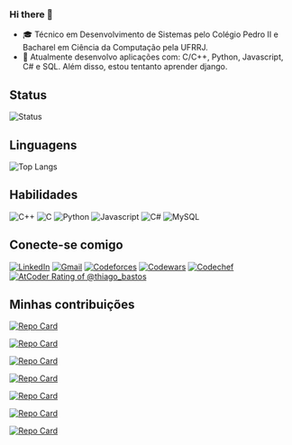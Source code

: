 ### Hi there 👋

- 🎓 Técnico em Desenvolvimento de Sistemas pelo Colégio Pedro II e Bacharel em Ciência da Computação pela UFRRJ.
- 👀 Atualmente desenvolvo aplicações com: C/C++, Python, Javascript, C# e SQL. Além disso, estou tentanto aprender django.
  
## Status
  ![Status](https://github-readme-stats.vercel.app/api?username=thiagofbastos)
  
## Linguagens
![Top Langs](https://github-readme-stats.vercel.app/api/top-langs/?username=ThiagoFBastos&layout=pie)

## Habilidades

![C++](https://img.shields.io/badge/C%2B%2B-00599C?style=for-the-badge&logo=c%2B%2B&logoColor=white) 
![C](https://img.shields.io/badge/C-00599C?style=for-the-badge&logo=c&logoColor=white)
![Python](https://img.shields.io/badge/Python-14354C?style=for-the-badge&logo=python&logoColor=white) 
![Javascript](https://img.shields.io/badge/JavaScript-323330?style=for-the-badge&logo=javascript&logoColor=F7DF1E)
![C#](https://img.shields.io/badge/C%23-239120?style=for-the-badge&logo=c-sharp&logoColor=white)
![MySQL](https://img.shields.io/badge/MySQL-005C84?style=for-the-badge&logo=mysql&logoColor=white)

## Conecte-se comigo

[![LinkedIn](https://img.shields.io/badge/LinkedIn-000?style=for-the-badge&logo=linkedin&logoColor=0E76A8)](https://www.linkedin.com/in/thiago-bastos-845a691a6/)
[![Gmail](https://img.shields.io/badge/Gmail-D14836?style=for-the-badge&logo=gmail&logoColor=white)](mailto:thiagobastos1705@gmail.com)
[![Codeforces](https://img.shields.io/badge/Codeforces-1F8ACB.svg?style=for-the-badge&logo=Codeforces&logoColor=white)](https://codeforces.com/profile/thiago_bastos)
[![Codewars](https://img.shields.io/badge/Codewars-B1361E?style=for-the-badge&logo=Codewars&logoColor=white)](https://www.codewars.com/users/Mr.%20Roboto)
[![Codechef](https://img.shields.io/badge/Codechef-%23B92B27.svg?&style=for-the-badge&logo=Codechef&logoColor=white)](https://www.codechef.com/users/far_from_tle)
[![AtCoder Rating of @thiago_bastos](https://atrating.baoshuo.dev/rating?username=thiago_bastos&style=for-the-badge)](https://atcoder.jp/users/thiago_bastos)

## Minhas contribuições
 
[![Repo Card](https://github-readme-stats.vercel.app/api/pin/?username=thiagofbastos&repo=Linkedin-BOT&bg_color=000&border_color=30A3DC&show_icons=true&icon_color=30A3DC&title_color=E94D5F&text_color=FFF)](https://github.com/ThiagoFBastos/Linkedin-BOT)

[![Repo Card](https://github-readme-stats.vercel.app/api/pin/?username=thiagofbastos&repo=Repo-Code&bg_color=000&border_color=30A3DC&show_icons=true&icon_color=30A3DC&title_color=E94D5F&text_color=FFF)](https://github.com/thiagofbastos/Repo-Code)


[![Repo Card](https://github-readme-stats.vercel.app/api/pin/?username=thiagofbastos&repo=programacao-competitiva&bg_color=000&border_color=30A3DC&show_icons=true&icon_color=30A3DC&title_color=E94D5F&text_color=FFF)](https://github.com/thiagofbastos/programacao-competitiva)

[![Repo Card](https://github-readme-stats.vercel.app/api/pin/?username=thiagofbastos&repo=TodoList&bg_color=000&border_color=30A3DC&show_icons=true&icon_color=30A3DC&title_color=E94D5F&text_color=FFF)](https://github.com/thiagofbastos/TodoList)

[![Repo Card](https://github-readme-stats.vercel.app/api/pin/?username=thiagofbastos&repo=closest-string-problem&bg_color=000&border_color=30A3DC&show_icons=true&icon_color=30A3DC&title_color=E94D5F&text_color=FFF)](https://github.com/thiagofbastos/closest-string-problem)

[![Repo Card](https://github-readme-stats.vercel.app/api/pin/?username=thiagofbastos&repo=tic_tac_toe&bg_color=000&border_color=30A3DC&show_icons=true&icon_color=30A3DC&title_color=E94D5F&text_color=FFF)](https://github.com/thiagofbastos/tic_tac_toe)

[![Repo Card](https://github-readme-stats.vercel.app/api/pin/?username=thiagofbastos&repo=SOS-Board-Game&bg_color=000&border_color=30A3DC&show_icons=true&icon_color=30A3DC&title_color=E94D5F&text_color=FFF)](https://github.com/thiagofbastos/SOS-Board-Game) 

